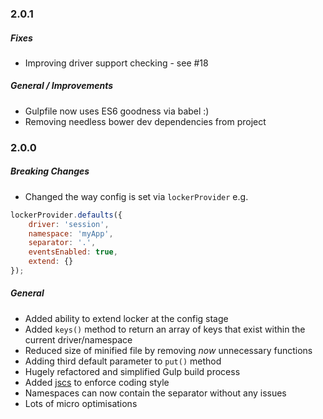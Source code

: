 ### 2.0.1

##### Fixes

- Improving driver support checking - see #18

##### General / Improvements

- Gulpfile now uses ES6 goodness via babel :)
- Removing needless bower dev dependencies from project

### 2.0.0

##### Breaking Changes

- Changed the way config is set via `lockerProvider` e.g.
```js
lockerProvider.defaults({
    driver: 'session',
    namespace: 'myApp',
    separator: '.',
    eventsEnabled: true,
    extend: {}
});
```

##### General

- Added ability to extend locker at the config stage
- Added `keys()` method to return an array of keys that exist within the current driver/namespace
- Reduced size of minified file by removing *now* unnecessary functions
- Adding third default parameter to `put()` method
- Hugely refactored and simplified Gulp build process
- Added [jscs](http://jscs.info/) to enforce coding style
- Namespaces can now contain the separator without any issues
- Lots of micro optimisations
